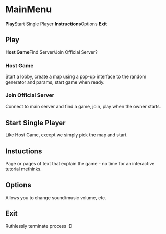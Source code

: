# MainMenu #
**Play**Start Single Player
**Instructions**Options
**Exit**

## Play ##
**Host Game**Find Server/Join Official Server?

### Host Game ###
Start a lobby, create a map using a pop-up interface to the random generator and params,
start game when ready.

### Join Official Server ###
Connect to main server and find a game, join, play when the owner starts.


## Start Single Player ##
Like Host Game, except we simply pick the map and start.

## Instuctions ##
Page or pages of text that explain the game - no time for an interactive tutorial methinks.

## Options ##
Allows you to change sound/music volume, etc.

## Exit ##
Ruthlessly terminate process :D